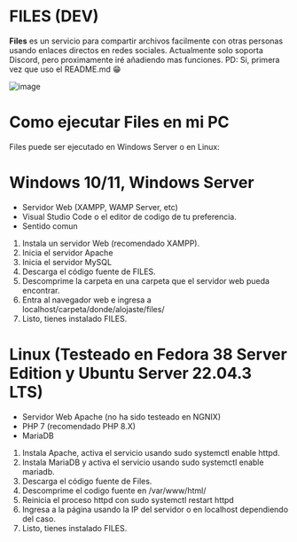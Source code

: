 # FILES (DEV)

**Files** es un servicio para compartir archivos facilmente con otras personas usando enlaces directos en redes sociales. Actualmente solo soporta Discord, pero proximamente iré añadiendo mas funciones.
PD: Si, primera vez que uso el README.md :grin:

![image](https://github.com/xXJorge603Xx/files_dev/assets/88514086/5ee9acce-be5f-4770-a3d7-05af620d1c8b)

# Como ejecutar Files en mi PC

Files puede ser ejecutado en Windows Server o en Linux:

# Windows 10/11, Windows Server

- Servidor Web (XAMPP, WAMP Server, etc)
- Visual Studio Code o el editor de codigo de tu preferencia.
- Sentido comun

1. Instala un servidor Web (recomendado XAMPP).
2. Inicia el servidor Apache
3. Inicia el servidor MySQL
4. Descarga el código fuente de FILES.
5. Descomprime la carpeta en una carpeta que el servidor web pueda encontrar.
6. Entra al navegador web e ingresa a localhost/carpeta/donde/alojaste/files/
7. Listo, tienes instalado FILES.

# Linux (Testeado en Fedora 38 Server Edition y Ubuntu Server 22.04.3 LTS)

- Servidor Web Apache (no ha sido testeado en NGNIX)
- PHP 7 (recomendado PHP 8.X)
- MariaDB

1. Instala Apache, activa el servicio usando sudo systemctl enable httpd.
2. Instala MariaDB y activa el servicio usando sudo systemctl enable mariadb.
3. Descarga el código fuente de Files.
4. Descomprime el codigo fuente en /var/www/html/
5. Reinicia el proceso httpd con sudo systemctl restart httpd
6. Ingresa a la página usando la IP del servidor o en localhost dependiendo del caso.
7. Listo, tienes instalado FILES.
